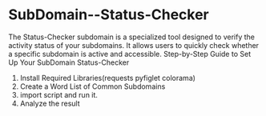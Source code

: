 # SubDomain--Status-Checker
The Status-Checker subdomain is a specialized tool designed to verify the activity status of your subdomains. It allows users to quickly check whether a specific subdomain is active and accessible. 
Step-by-Step Guide to Set Up Your SubDomain Status-Checker
1. Install Required Libraries(requests pyfiglet colorama)
2. Create a Word List of Common Subdomains
3. import script and run it.
4. Analyze the result
